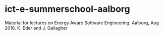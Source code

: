 # ict-e-summerschool-aalborg
Material for lectures on Energy Aware Software Engineering, Aalborg, Aug 2016. K. Eder and J. Gallagher
